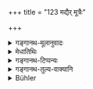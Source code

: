 +++
title = "123 मद्यैर् मूत्रैः"

+++

<details><summary>गङ्गानथ-मूलानुवादः</summary>

An earthen vessel which has been defiled by spirituous liquor, urine, ordure, saliva, pus or blood cannot be purified by another burning.—(122) (1).


Note: Above is an alternate translation by George Bühler.
</details>

<details><summary>मेधातिथिः</summary>

(न विद्यते मेधातिथिपाठे।)
</details>

<details><summary>गङ्गानथ-टिप्पन्यः</summary>

\[*madyairmūtraiḥ* &c.—which forms verse 123 in Kullūka (and also in
Buhler and Burnell)—is not treated as Manu’s text by 
Medhātithi and Govindarāja,—both of them quoting it as from Vaśiṣṭha
(3-59).—It is quoted, however, as ‘Manu’ in *Aparārka* (p. 263);—in
*Mitākṣarā* (on 1.191);—in *Madanapārijāta* (p. 449) to the effect that,
if an earthenware pot happen to be defiled by the contact of the things
mentioned it should be thrown away;—in *Śuddhikaumudī* (p. 306);—and in
*Smṛtisāroddhāra* (p. 244)\].
</details>

<details><summary>गङ्गानथ-तुल्य-वाक्यानि</summary>

*not treated as Manu’s Text, by Medhātithi*.

*Vaśiṣṭha* (3.59).—(Same as Manu.)

*Gautama* (1.34).—‘Objects that have been very much defiled should be
thrown away.’

*Baudhāyana* (1.8.49).—‘Non-metallic objects defiled by urine, ordure,
blood, semen or a dead body must be thrown away.’

*Baudhāyana* (1.14.3).—‘Earthen vessels defiled by urine, ordure, blood,
semen and the like must be thrown away.’

*Viṣṇu* (23.5).—‘Vessels made of wood or earthenware must be thrown
away.’
</details>

<details><summary>Bühler</summary>

123	An earthen vessel which has been defiled by spirituous liquor, urine, ordure, saliva, pus or blood cannot be purified by another burning.
</details>

